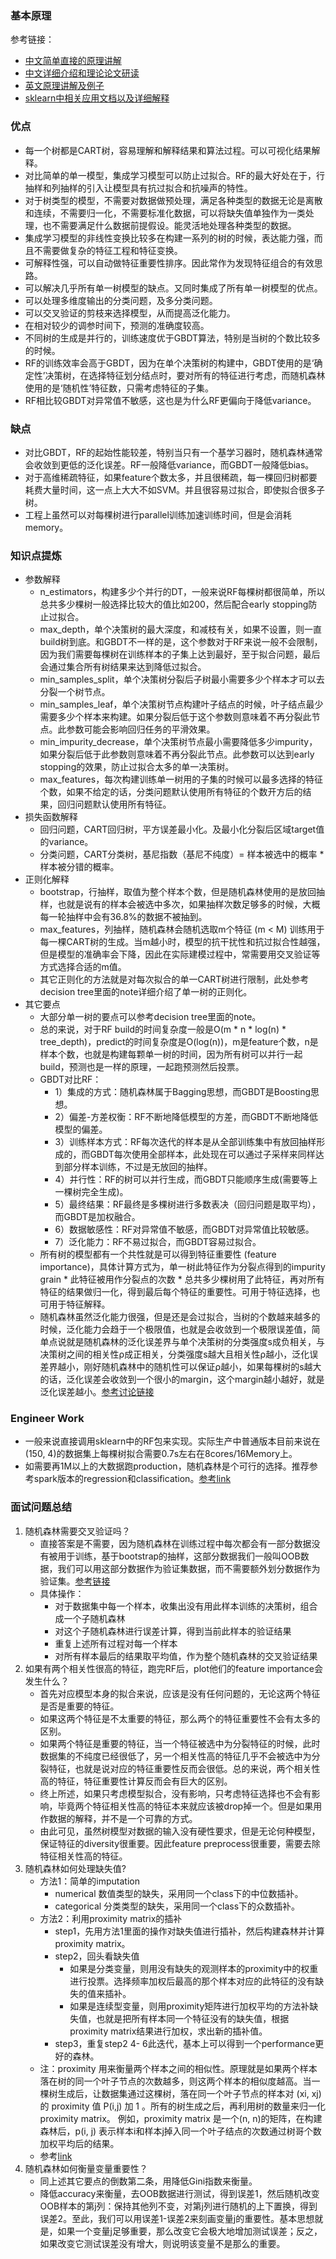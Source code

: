 
### 基本原理
参考链接：
- [中文简单直接的原理讲解](https://zhuanlan.zhihu.com/p/97753849)
- [中文详细介绍和理论论文研读](https://blog.csdn.net/weixin_44750583/article/details/99431770)
- [英文原理讲解及例子](https://towardsdatascience.com/an-implementation-and-explanation-of-the-random-forest-in-python-77bf308a9b76)
- [sklearn中相关应用文档以及详细解释](https://scikit-learn.org/stable/modules/ensemble.html)
### 优点
- 每一个树都是CART树，容易理解和解释结果和算法过程。可以可视化结果解释。
- 对比简单的单一模型，集成学习模型可以防止过拟合。RF的最大好处在于，行抽样和列抽样的引入让模型具有抗过拟合和抗噪声的特性。 
- 对于树类型的模型，不需要对数据做预处理，满足各种类型的数据无论是离散和连续，不需要归一化，不需要标准化数据，可以将缺失值单独作为一类处理，也不需要满足什么数据前提假设。能灵活地处理各种类型的数据。
- 集成学习模型的非线性变换比较多在构建一系列的树的时候，表达能力强，而且不需要做复杂的特征工程和特征变换。
- 可解释性强，可以自动做特征重要性排序。因此常作为发现特征组合的有效思路。
- 可以解决几乎所有单一树模型的缺点。又同时集成了所有单一树模型的优点。
- 可以处理多维度输出的分类问题，及多分类问题。
- 可以交叉验证的剪枝来选择模型，从而提高泛化能力。
- 在相对较少的调参时间下，预测的准确度较高。
- 不同树的生成是并行的，训练速度优于GBDT算法，特别是当树的个数比较多的时候。
- RF的训练效率会高于GBDT，因为在单个决策树的构建中，GBDT使用的是‘确定性’决策树，在选择特征划分结点时，要对所有的特征进行考虑，而随机森林使用的是‘随机性’特征数，只需考虑特征的子集。
- RF相比较GBDT对异常值不敏感，这也是为什么RF更偏向于降低variance。
### 缺点
- 对比GBDT，RF的起始性能较差，特别当只有一个基学习器时，随机森林通常会收敛到更低的泛化误差。RF一般降低variance，而GBDT一般降低bias。
- 对于高维稀疏特征，如果feature个数太多，并且很稀疏，每一棵回归树都要耗费大量时间，这一点上大大不如SVM。并且很容易过拟合，即使拟合很多子树。
- 工程上虽然可以对每棵树进行parallel训练加速训练时间，但是会消耗memory。
### 知识点提炼
- 参数解释
  - n_estimators，构建多少个并行的DT，一般来说RF每棵树都很简单，所以总共多少棵树一般选择比较大的值比如200，然后配合early stopping防止过拟合。
  - max_depth，单个决策树的最大深度，和减枝有关，如果不设置，则一直build树到底。和GBDT不一样的是，这个参数对于RF来说一般不会限制，因为我们需要每棵树在训练样本的子集上达到最好，至于拟合问题，最后会通过集合所有树结果来达到降低过拟合。
  - min_samples_split，单个决策树分裂后子树最小需要多少个样本才可以去分裂一个树节点。
  - min_samples_leaf，单个决策树节点构建叶子结点的时候，叶子结点最少需要多少个样本来构建。如果分裂后低于这个参数则意味着不再分裂此节点。此参数可能会影响回归任务的平滑效果。
  - min_impurity_decrease，单个决策树节点最小需要降低多少impurity，如果分裂后低于此参数则意味着不再分裂此节点。此参数可以达到early stopping的效果，防止过拟合太多的单一决策树。
  - max_features，每次构建训练单一树用的子集的时候可以最多选择的特征个数，如果不给定的话，分类问题默认使用所有特征的个数开方后的结果，回归问题默认使用所有特征。
- 损失函数解释
  - 回归问题，CART回归树，平方误差最小化。及最小化分裂后区域target值的variance。
  - 分类问题，CART分类树，基尼指数（基尼不纯度）= 样本被选中的概率 * 样本被分错的概率。
- 正则化解释
  - bootstrap，行抽样，取值为整个样本个数，但是随机森林使用的是放回抽样，也就是说有的样本会被选中多次，如果抽样次数足够多的时候，大概每一轮抽样中会有36.8%的数据不被抽到。
  - max_features，列抽样，随机森林会随机选取m个特征 (m < M) 训练用于每一棵CART树的生成。当m越小时，模型的抗干扰性和抗过拟合性越强，但是模型的准确率会下降，因此在实际建模过程中，常需要用交叉验证等方式选择合适的m值。
  - 其它正则化的方法就是对每次拟合的单一CART树进行限制，此处参考decision tree里面的note详细介绍了单一树的正则化。
- 其它要点 
  - 大部分单一树的要点可以参考decision tree里面的note。
  - 总的来说，对于RF build的时间复杂度一般是O(m * n * log(n) * tree_depth)，predict的时间复杂度是O(log(n))，m是feature个数，n是样本个数，也就是构建每颗单一树的时间，因为所有树可以并行一起build，预测也是一样的原理，一起跑预测然后投票。
  - GBDT对比RF：
    - 1）集成的方式：随机森林属于Bagging思想，而GBDT是Boosting思想。
    - 2）偏差-方差权衡：RF不断地降低模型的方差，而GBDT不断地降低模型的偏差。
    - 3）训练样本方式：RF每次迭代的样本是从全部训练集中有放回抽样形成的，而GBDT每次使用全部样本，此处现在可以通过子采样来同样达到部分样本训练，不过是无放回的抽样。
    - 4）并行性：RF的树可以并行生成，而GBDT只能顺序生成(需要等上一棵树完全生成)。
    - 5）最终结果：RF最终是多棵树进行多数表决（回归问题是取平均），而GBDT是加权融合。
    - 6）数据敏感性：RF对异常值不敏感，而GBDT对异常值比较敏感。
    - 7）泛化能力：RF不易过拟合，而GBDT容易过拟合。
  - 所有树的模型都有一个共性就是可以得到特征重要性 (feature importance)，具体计算方式为，单一树此特征作为分裂点得到的impurity grain * 此特征被用作分裂点的次数 * 总共多少棵树用了此特征，再对所有特征的结果做归一化，得到最后每个特征的重要性。可用于特征选择，也可用于特征解释。
  - 随机森林虽然泛化能力很强，但是还是会过拟合，当树的个数越来越多的时候，泛化能力会趋于一个极限值，也就是会收敛到一个极限误差值，简单点说就是随机森林的泛化误差界与单个决策树的分类强度s成负相关，与决策树之间的相关性ρ成正相关，分类强度s越大且相关性ρ越小，泛化误差界越小，刚好随机森林中的随机性可以保证ρ越小，如果每棵树的s越大的话，泛化误差会收敛到一个很小的margin，这个margin越小越好，就是泛化误差越小。[参考讨论链接](https://www.zhihu.com/question/30295075)
### Engineer Work
- 一般来说直接调用sklearn中的RF包来实现。实际生产中普通版本目前来说在(150, 4)的数据集上每棵树拟合需要0.7s左右在8cores/16Memory上。
- 如需要再1M以上的大数据跑production，随机森林是个可行的选择。推荐参考spark版本的regression和classification。[参考link](https://spark.apache.org/docs/latest/ml-classification-regression.html)


### 面试问题总结
1. 随机森林需要交叉验证吗？
   - 直接答案是不需要，因为随机森林在训练过程中每次都会有一部分数据没有被用于训练，基于bootstrap的抽样，这部分数据我们一般叫OOB数据，我们可以用这部分数据作为验证集数据，而不需要额外划分数据作为验证集。[参考链接](https://blog.csdn.net/weixin_44750583/article/details/99431770)
   - 具体操作：
     - 对于数据集中每一个样本，收集出没有用此样本训练的决策树，组合成一个子随机森林
     - 对这个子随机森林进行误差计算，得到当前此样本的验证结果
     - 重复上述所有过程对每一个样本
     - 对所有样本最后的结果取平均值，作为整个随机森林的交叉验证结果
2. 如果有两个相关性很高的特征，跑完RF后，plot他们的feature importance会发生什么？
   - 首先对应模型本身的拟合来说，应该是没有任何问题的，无论这两个特征是否是重要的特征。
   - 如果这两个特征是不太重要的特征，那么两个的特征重要性不会有太多的区别。
   - 如果两个特征是重要的特征，当一个特征被选中为分裂特征的时候，此时数据集的不纯度已经很低了，另一个相关性高的特征几乎不会被选中为分裂特征，也就是说对应的特征重要性反而会很低。总的来说，两个相关性高的特征，特征重要性计算反而会有巨大的区别。
   - 终上所述，如果只考虑模型拟合，没有影响，只考虑特征选择也不会有影响，毕竟两个特征相关性高的特征本来就应该被drop掉一个。但是如果用作数据的解释，并不是一个可靠的方式。
   - 由此可见，虽然树模型对数据的输入没有硬性要求，但是无论何种模型，保证特征的diversity很重要。因此feature preprocess很重要，需要去除特征相关性高的特征。
3. 随机森林如何处理缺失值?
   - 方法1：简单的imputation
     - numerical 数值类型的缺失，采用同一个class下的中位数插补。
     - categorical 分类类型的缺失，采用同一个class下的众数插补。
   - 方法2：利用proximity matrix的插补
     - step1，先用方法1里面的操作对缺失值进行插补，然后构建森林并计算proximity matrix。
     - step2，回头看缺失值
       - 如果是分类变量，则用没有缺失的观测样本的proximity中的权重进行投票。选择频率加权后最高的那个样本对应的此特征的没有缺失的值来插补。
       - 如果是连续型变量，则用proximity矩阵进行加权平均的方法补缺失值，也就是把所有样本同一个特征没有的缺失值，根据proximity matrix结果进行加权，求出新的插补值。
     - step3，重复step2 4- 6此迭代，基本上可以得到一个performance更好的森林。
   - 注：proximity 用来衡量两个样本之间的相似性。原理就是如果两个样本落在树的同一个叶子节点的次数越多，则这两个样本的相似度越高。当一棵树生成后，让数据集通过这棵树，落在同一个叶子节点的样本对 (xi, xj) 的 proximity 值 P(i,j) 加 1 。所有的树生成之后，再利用树的数量来归一化 proximity matrix。 例如，proximity matrix 是一个(n, n)的矩阵，在构建森林后，p(i, j) 表示样本i和样本j掉入同一个叶子结点的次数通过树哥个数加权平均后的结果。
   - 参考[link](https://www.stat.berkeley.edu/~breiman/RandomForests/cc_home.htm)
4. 随机森林如何衡量变量重要性？
   - 同上述其它要点的倒数第二条，用降低Gini指数来衡量。
   - 降低accuracy来衡量，去OOB数据进行测试，得到误差1，然后随机改变OOB样本的第j列：保持其他列不变，对第j列进行随机的上下置换，得到误差2。至此，我们可以用误差1-误差2来刻画变量j的重要性。基本思想就是，如果一个变量j足够重要，那么改变它会极大地增加测试误差；反之，如果改变它测试误差没有增大，则说明该变量不是那么的重要。
